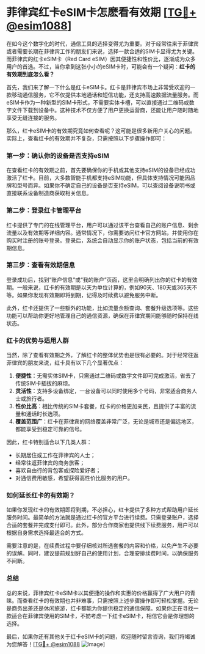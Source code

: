# 菲律宾红卡eSIM卡怎麽看有效期 [[TG💪+ @esim1088](https://t.me/s/esim1088)]

在如今这个数字化的时代，通信工具的选择变得尤为重要。对于经常往来于菲律宾或者需要长期在菲律宾工作的朋友们来说，选择一款合适的SIM卡显得尤为关键。而菲律宾的红卡eSIM卡（Red Card eSIM）因其便捷性和性价比，逐渐成为众多用户的首选。不过，当你拿到这张小小的eSIM卡时，可能会有一个疑问：**红卡的有效期到底怎么看？**

首先，我们来了解一下什么是红卡eSIM卡。红卡是菲律宾市场上非常受欢迎的一款移动通信服务，它不仅提供本地通话和短信功能，还支持高速数据流量服务。而eSIM卡作为一种新型的SIM卡形式，不需要实体卡槽，可以直接通过二维码或数字文件下载到设备中。这种技术不仅方便了用户更换运营商，还能让用户随时随地享受无缝连接的服务。

那么，红卡eSIM卡的有效期究竟如何查看呢？这可能是很多新用户关心的问题。实际上，查看红卡的有效期并不复杂，只需按照以下步骤操作即可：

### 第一步：确认你的设备是否支持eSIM

在查看红卡的有效期之前，首先要确保你的手机或其他支持eSIM的设备已经成功激活了红卡。目前，大多数智能手机都支持eSIM功能，但具体支持情况可能因品牌和型号而异。如果你不确定自己的设备是否支持eSIM，可以查阅设备说明书或直接联系设备制造商获取相关信息。

### 第二步：登录红卡管理平台

红卡提供了专门的在线管理平台，用户可以通过该平台查看自己的账户信息、剩余流量以及有效期等详细内容。通常情况下，你需要访问红卡官方网站，并使用你在购买时注册的账号登录。登录后，系统会自动显示你的账户状态，包括当前的有效期信息。

### 第三步：查看有效期信息

登录成功后，找到“账户信息”或“我的账户”页面，这里会明确列出你的红卡的有效期。一般来说，红卡的有效期是以天为单位计算的，例如90天、180天或365天不等。如果你发现有效期即将到期，记得及时续费以避免服务中断。

此外，红卡还提供了一些额外的功能，比如流量余额查询、套餐升级选项等。这些功能可以帮助你更好地管理自己的通信资源，确保在菲律宾期间能够随时保持在线状态。

### 红卡的优势与适用人群

当然，除了查看有效期之外，了解红卡的整体优势也是很有必要的。对于经常往返菲律宾的朋友来说，红卡具有以下几个显著优点：

1. **便捷性**：无需实体SIM卡，只需通过二维码或数字文件即可完成激活，省去了传统SIM卡插拔的麻烦。
2. **灵活性**：支持多设备绑定，一台设备可以同时使用多个号码，非常适合商务人士或旅行者。
3. **性价比高**：相比传统的SIM卡套餐，红卡的价格更加亲民，且提供了丰富的流量和通话时长选项。
4. **覆盖范围广**：红卡在菲律宾的网络覆盖非常广泛，无论是城市还是偏远地区，都能享受到稳定可靠的信号。

因此，红卡特别适合以下几类人群：
- 长期居住或工作在菲律宾的人士；
- 经常往返菲律宾的商务旅客；
- 喜欢自由行的背包客或探险爱好者；
- 对通信费用敏感，希望获得高性价比服务的用户。

### 如何延长红卡的有效期？

如果你发现红卡的有效期即将到期，不必担心，红卡提供了多种方式帮助用户延长服务时间。最简单的方法就是通过红卡的官方平台进行续费。只需登录账户，选择合适的套餐并完成支付即可。此外，部分合作商家也提供线下续费服务，用户可以根据自身需求选择最适合的方式。

需要注意的是，在续费过程中要仔细核对所选套餐的内容和价格，以免产生不必要的误解。同时，建议提前规划好自己的使用计划，合理安排续费时间，以确保服务不间断。

### 总结

总的来说，菲律宾红卡eSIM卡以其便捷的操作和实惠的价格赢得了广大用户的青睐。而查看红卡的有效期也并非难事，只需按照上述步骤操作即可轻松掌握。无论是商务出差还是休闲旅游，红卡都能为你提供稳定的通信保障。如果你正在寻找一款适合在菲律宾使用的SIM卡，不妨考虑一下红卡eSIM卡，相信它会是你理想的选择。

最后，如果你还有其他关于红卡eSIM卡的问题，欢迎随时留言咨询，我们将竭诚为您解答！[[TG💪+ @esim1088](https://t.me/s/esim1088) ![Image](https://i.postimg.cc/4NQfJmqS/Snipaste-2025-05-13-00-14-12.png)]